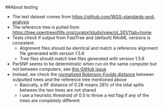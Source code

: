 ##About testing

- The test dataset comes from https://github.com/WGS-standards-and-analysis
- The reference tree is pulled from https://tree.opentreeoflife.org/curator/study/view/ot_301/?tab=home
- Tests check if output from FastTree and (default) RAxML versions is consistent:
  - Alignment files should be identical and match a reference alignment file generated with version 1.5.6
  - Tree files should match tree files generated with version 1.5.6
- ParSNP seems to be deterministic when run on the same computer but not between computers, see [this GitHub issue](https://github.com/marbl/parsnp/issues/99)
- Instead, we check the [normalized Robinson-Foulds distance](https://rdrr.io/cran/phangorn/man/treedist.html#:~:text=The%20normalized%20Robinson%2DFoulds%20distance,this%20value%20is%202n%2D6.) between outputted trees and the reference tree mentioned above
  - Basically, a RF distance of 0.28 means 28% of the total splits between the two trees are not shared 
  - I use a heuristic threshold of 0.5 to throw a red flag if any of the trees are _completely_ different